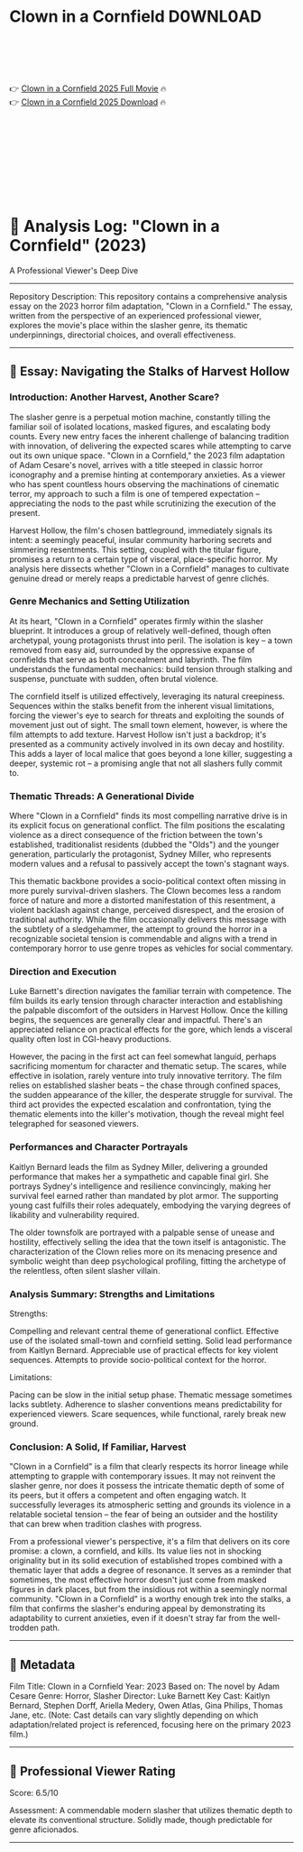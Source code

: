 # Clown in a Cornfield D0WNL0AD

<br><br><br><br>


👉 <a href="https://Brent-riefamkyabun1971.github.io/pbwwzxggyu/">Clown in a Cornfield 2025 Full Movie</a> 🔥
<br>
👉 <a href="https://Brent-riefamkyabun1971.github.io/pbwwzxggyu/">Clown in a Cornfield 2025 Download</a> 🔥


<br><br><br><br><br><br><br><br>



# :popcorn: Analysis Log: "Clown in a Cornfield" (2023)

A Professional Viewer's Deep Dive

---

Repository Description: This repository contains a comprehensive analysis essay on the 2023 horror film adaptation, "Clown in a Cornfield." The essay, written from the perspective of an experienced professional viewer, explores the movie's place within the slasher genre, its thematic underpinnings, directorial choices, and overall effectiveness.

---

## 📄 Essay: Navigating the Stalks of Harvest Hollow

### Introduction: Another Harvest, Another Scare?

The slasher genre is a perpetual motion machine, constantly tilling the familiar soil of isolated locations, masked figures, and escalating body counts. Every new entry faces the inherent challenge of balancing tradition with innovation, of delivering the expected scares while attempting to carve out its own unique space. "Clown in a Cornfield," the 2023 film adaptation of Adam Cesare's novel, arrives with a title steeped in classic horror iconography and a premise hinting at contemporary anxieties. As a viewer who has spent countless hours observing the machinations of cinematic terror, my approach to such a film is one of tempered expectation – appreciating the nods to the past while scrutinizing the execution of the present.

Harvest Hollow, the film's chosen battleground, immediately signals its intent: a seemingly peaceful, insular community harboring secrets and simmering resentments. This setting, coupled with the titular figure, promises a return to a certain type of visceral, place-specific horror. My analysis here dissects whether "Clown in a Cornfield" manages to cultivate genuine dread or merely reaps a predictable harvest of genre clichés.

### Genre Mechanics and Setting Utilization

At its heart, "Clown in a Cornfield" operates firmly within the slasher blueprint. It introduces a group of relatively well-defined, though often archetypal, young protagonists thrust into peril. The isolation is key – a town removed from easy aid, surrounded by the oppressive expanse of cornfields that serve as both concealment and labyrinth. The film understands the fundamental mechanics: build tension through stalking and suspense, punctuate with sudden, often brutal violence.

The cornfield itself is utilized effectively, leveraging its natural creepiness. Sequences within the stalks benefit from the inherent visual limitations, forcing the viewer's eye to search for threats and exploiting the sounds of movement just out of sight. The small town element, however, is where the film attempts to add texture. Harvest Hollow isn't just a backdrop; it's presented as a community actively involved in its own decay and hostility. This adds a layer of local malice that goes beyond a lone killer, suggesting a deeper, systemic rot – a promising angle that not all slashers fully commit to.

### Thematic Threads: A Generational Divide

Where "Clown in a Cornfield" finds its most compelling narrative drive is in its explicit focus on generational conflict. The film positions the escalating violence as a direct consequence of the friction between the town's established, traditionalist residents (dubbed the "Olds") and the younger generation, particularly the protagonist, Sydney Miller, who represents modern values and a refusal to passively accept the town's stagnant ways.

This thematic backbone provides a socio-political context often missing in more purely survival-driven slashers. The Clown becomes less a random force of nature and more a distorted manifestation of this resentment, a violent backlash against change, perceived disrespect, and the erosion of traditional authority. While the film occasionally delivers this message with the subtlety of a sledgehammer, the attempt to ground the horror in a recognizable societal tension is commendable and aligns with a trend in contemporary horror to use genre tropes as vehicles for social commentary.

### Direction and Execution

Luke Barnett's direction navigates the familiar terrain with competence. The film builds its early tension through character interaction and establishing the palpable discomfort of the outsiders in Harvest Hollow. Once the killing begins, the sequences are generally clear and impactful. There's an appreciated reliance on practical effects for the gore, which lends a visceral quality often lost in CGI-heavy productions.

However, the pacing in the first act can feel somewhat languid, perhaps sacrificing momentum for character and thematic setup. The scares, while effective in isolation, rarely venture into truly innovative territory. The film relies on established slasher beats – the chase through confined spaces, the sudden appearance of the killer, the desperate struggle for survival. The third act provides the expected escalation and confrontation, tying the thematic elements into the killer's motivation, though the reveal might feel telegraphed for seasoned viewers.

### Performances and Character Portrayals

Kaitlyn Bernard leads the film as Sydney Miller, delivering a grounded performance that makes her a sympathetic and capable final girl. She portrays Sydney's intelligence and resilience convincingly, making her survival feel earned rather than mandated by plot armor. The supporting young cast fulfills their roles adequately, embodying the varying degrees of likability and vulnerability required.

The older townsfolk are portrayed with a palpable sense of unease and hostility, effectively selling the idea that the town itself is antagonistic. The characterization of the Clown relies more on its menacing presence and symbolic weight than deep psychological profiling, fitting the archetype of the relentless, often silent slasher villain.

### Analysis Summary: Strengths and Limitations

Strengths:

   Compelling and relevant central theme of generational conflict.
   Effective use of the isolated small-town and cornfield setting.
   Solid lead performance from Kaitlyn Bernard.
   Appreciable use of practical effects for key violent sequences.
   Attempts to provide socio-political context for the horror.

Limitations:

   Pacing can be slow in the initial setup phase.
   Thematic message sometimes lacks subtlety.
   Adherence to slasher conventions means predictability for experienced viewers.
   Scare sequences, while functional, rarely break new ground.

### Conclusion: A Solid, If Familiar, Harvest

"Clown in a Cornfield" is a film that clearly respects its horror lineage while attempting to grapple with contemporary issues. It may not reinvent the slasher genre, nor does it possess the intricate thematic depth of some of its peers, but it offers a competent and often engaging watch. It successfully leverages its atmospheric setting and grounds its violence in a relatable societal tension – the fear of being an outsider and the hostility that can brew when tradition clashes with progress.

From a professional viewer's perspective, it's a film that delivers on its core promise: a clown, a cornfield, and kills. Its value lies not in shocking originality but in its solid execution of established tropes combined with a thematic layer that adds a degree of resonance. It serves as a reminder that sometimes, the most effective horror doesn't just come from masked figures in dark places, but from the insidious rot within a seemingly normal community. "Clown in a Cornfield" is a worthy enough trek into the stalks, a film that confirms the slasher's enduring appeal by demonstrating its adaptability to current anxieties, even if it doesn't stray far from the well-trodden path.

---

## :bookmark_tabs: Metadata

   Film Title: Clown in a Cornfield
   Year: 2023
   Based on: The novel by Adam Cesare
   Genre: Horror, Slasher
   Director: Luke Barnett
   Key Cast: Kaitlyn Bernard, Stephen Dorff, Ariella Medery, Owen Atlas, Gina Philips, Thomas Jane, etc. (Note: Cast details can vary slightly depending on which adaptation/related project is referenced, focusing here on the primary 2023 film.)

---

## :star2: Professional Viewer Rating

Score: 6.5/10

Assessment: A commendable modern slasher that utilizes thematic depth to elevate its conventional structure. Solidly made, though predictable for genre aficionados.

---


